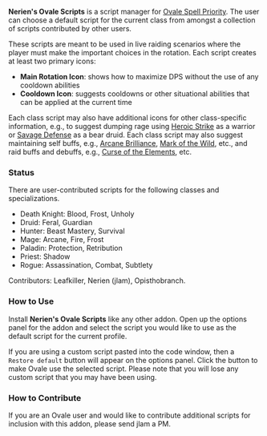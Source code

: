 **Nerien's Ovale Scripts** is a script manager for [Ovale Spell Priority][ovale].  The user can choose a default script for the current class from amongst a collection of scripts contributed by other users.

  [ovale]: http://www.curse.com/addons/wow/ovale

These scripts are meant to be used in live raiding scenarios where the player must make the important choices in the rotation.  Each script creates at least two primary icons:

- **Main Rotation Icon**: shows how to maximize DPS without the use of any cooldown abilities
- **Cooldown Icon**: suggests cooldowns or other situational abilities that can be applied at the current time

Each class script may also have additional icons for other class-specific information, e.g., to suggest dumping rage using [Heroic Strike][] as a warrior or [Savage Defense][] as a bear druid.  Each class script may also suggest maintaining self buffs, e.g., [Arcane Brilliance][], [Mark of the Wild][], etc., and raid buffs and debuffs, e.g., [Curse of the Elements][], etc.

  [Arcane Brilliance]: http://www.wowhead.com/spell=1459
  [Curse of the Elements]: http://www.wowhead.com/spell=1490
  [Heroic Strike]: http://www.wowhead.com/spell=78
  [Mark of the Wild]: http://www.wowhead.com/spell=1126
  [Savage Defense]: http://www.wowhead.com/spell=62606

### Status ###

There are user-contributed scripts for the following classes and specializations.

- Death Knight: Blood, Frost, Unholy
- Druid: Feral, Guardian
- Hunter: Beast Mastery, Survival
- Mage: Arcane, Fire, Frost
- Paladin: Protection, Retribution
- Priest: Shadow
- Rogue: Assassination, Combat, Subtlety

Contributors: Leafkiller, Nerien (jlam), Opisthobranch.

### How to Use ###

Install **Nerien's Ovale Scripts** like any other addon.  Open up the options panel for the addon and select the script you would like to use as the default script for the current profile.

If you are using a custom script pasted into the code window, then a `Restore default` button will appear on the options panel.  Click the button to make Ovale use the selected script.  Please note that you will lose any custom script that you may have been using.

### How to Contribute ###

If you are an Ovale user and would like to contribute additional scripts for inclusion with this addon, please send jlam a PM.
